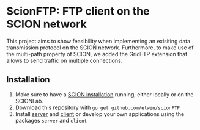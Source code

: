 # ScionFTP: FTP client on the SCION network

This project aims to show feasibility when implementing an exisiting data transmission protocol on the SCION network. Furthermore, to make use of the multi-path property of SCION, we added the GridFTP extension that allows to send traffic on multiple connections.

## Installation

1. Make sure to have a [SCION installation](https://netsec-ethz.github.io/scion-tutorials/) running, either locally or on the SCIONLab.
2. Download this repository with `go get github.com/elwin/scionFTP`
3. Install [server](server/scionftp_server) and [client](client/scionftp) or develop your own applications using the packages `server` and `client`